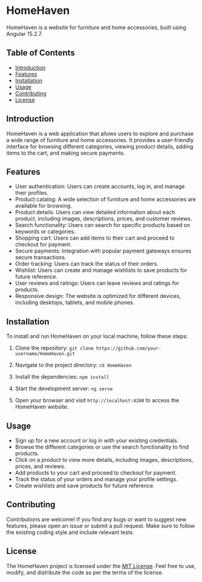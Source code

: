 # HomeHaven

HomeHaven is a website for furniture and home accessories, built using Angular 15.2.7.

## Table of Contents

- [Introduction](#introduction)
- [Features](#features)
- [Installation](#installation)
- [Usage](#usage)
- [Contributing](#contributing)
- [License](#license)

## Introduction

HomeHaven is a web application that allows users to explore and purchase a wide range of furniture and home accessories. It provides a user-friendly interface for browsing different categories, viewing product details, adding items to the cart, and making secure payments.

## Features

- User authentication: Users can create accounts, log in, and manage their profiles.
- Product catalog: A wide selection of furniture and home accessories are available for browsing.
- Product details: Users can view detailed information about each product, including images, descriptions, prices, and customer reviews.
- Search functionality: Users can search for specific products based on keywords or categories.
- Shopping cart: Users can add items to their cart and proceed to checkout for payment.
- Secure payments: Integration with popular payment gateways ensures secure transactions.
- Order tracking: Users can track the status of their orders.
- Wishlist: Users can create and manage wishlists to save products for future reference.
- User reviews and ratings: Users can leave reviews and ratings for products.
- Responsive design: The website is optimized for different devices, including desktops, tablets, and mobile phones.

## Installation

To install and run HomeHaven on your local machine, follow these steps:

1.  Clone the repository:
    `git clone https://github.com/your-username/HomeHaven.git`
2.  Navigate to the project directory:
    `cd HomeHaven`

3.  Install the dependencies:
    `npm install`

4.  Start the development server:
    `ng serve`

5.  Open your browser and visit `http://localhost:4200` to access the HomeHaven website.

## Usage

- Sign up for a new account or log in with your existing credentials.
- Browse the different categories or use the search functionality to find products.
- Click on a product to view more details, including images, descriptions, prices, and reviews.
- Add products to your cart and proceed to checkout for payment.
- Track the status of your orders and manage your profile settings.
- Create wishlists and save products for future reference.

## Contributing

Contributions are welcome! If you find any bugs or want to suggest new features, please open an issue or submit a pull request. Make sure to follow the existing coding style and include relevant tests.

## License

The HomeHaven project is licensed under the [MIT License](LICENSE). Feel free to use, modify, and distribute the code as per the terms of the license.
